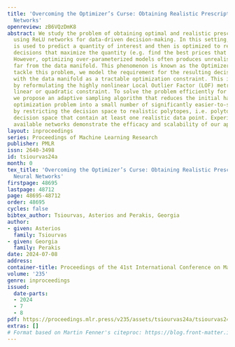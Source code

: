 ```yaml
---
title: 'Overcoming the Optimizer’s Curse: Obtaining Realistic Prescriptions from Neural
  Networks'
openreview: zB6VQzDmK8
abstract: We study the problem of obtaining optimal and realistic prescriptions when
  using ReLU networks for data-driven decision-making. In this setting, the network
  is used to predict a quantity of interest and then is optimized to retrieve the
  decisions that maximize the quantity (e.g. find the best prices that maximize revenue).
  However, optimizing over-parameterized models often produces unrealistic prescriptions,
  far from the data manifold. This phenomenon is known as the Optimizer’s Curse. To
  tackle this problem, we model the requirement for the resulting decisions to align
  with the data manifold as a tractable optimization constraint. This is achieved
  by reformulating the highly nonlinear Local Outlier Factor (LOF) metric as a single
  linear or quadratic constraint. To solve the problem efficiently for large networks,
  we propose an adaptive sampling algorithm that reduces the initial hard-to-solve
  optimization problem into a small number of significantly easier-to-solve problems
  by restricting the decision space to realistic polytopes, i.e. polytopes of the
  decision space that contain at least one realistic data point. Experiments on publicly
  available networks demonstrate the efficacy and scalability of our approach.
layout: inproceedings
series: Proceedings of Machine Learning Research
publisher: PMLR
issn: 2640-3498
id: tsiourvas24a
month: 0
tex_title: 'Overcoming the Optimizer’s Curse: Obtaining Realistic Prescriptions from
  Neural Networks'
firstpage: 48695
lastpage: 48712
page: 48695-48712
order: 48695
cycles: false
bibtex_author: Tsiourvas, Asterios and Perakis, Georgia
author:
- given: Asterios
  family: Tsiourvas
- given: Georgia
  family: Perakis
date: 2024-07-08
address:
container-title: Proceedings of the 41st International Conference on Machine Learning
volume: '235'
genre: inproceedings
issued:
  date-parts:
  - 2024
  - 7
  - 8
pdf: https://proceedings.mlr.press/v235/assets/tsiourvas24a/tsiourvas24a.pdf
extras: []
# Format based on Martin Fenner's citeproc: https://blog.front-matter.io/posts/citeproc-yaml-for-bibliographies/
---
```

